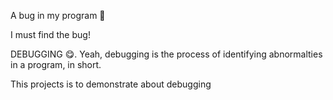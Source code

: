 A bug in my program 🧐

I must find the bug!

DEBUGGING 😋. Yeah, debugging is the process of identifying abnormalties in a program, in short.

This projects is to demonstrate about debugging
